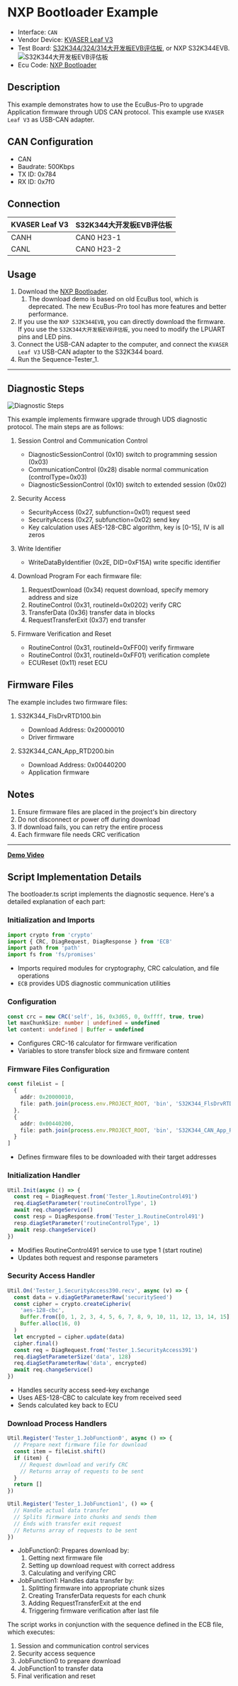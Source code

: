 # NXP Bootloader Example

- Interface: `CAN`
- Vendor Device: [KVASER Leaf V3](https://kvaser.com/product/leaf-v3/)
- Test Board: [S32K344/324/314大开发板EVB评估板](https://item.taobao.com/item.htm?abbucket=19&id=740622398903&ns=1&pisk=foBIpV2TH20CwzFUG0Ew5MELoK95FawqR0tRmgHE2pppy1scPerutp56PNQ6Jvr3tQL5-pdlTU8ePLslllz43-ShxLvTury2-9WlzK0KvX3yXVKWtPrZ7-ShxUmIyo5T34GtHzkKwUQJBCKDALnpvBE6BnxXevd-pf39SFLJeUL-6VK2qYhpya39X3x223LK9ce9q3vJyap-wku64WtRAlu6g--gKeSp5xsGCHLstMTseY611BTA3FM-eOtdjWT25xNyksYegEbTQv95X3_6g6ajdasRm_d1F2EFkgQhCpvbakAf6152O1aKFFWeVIpJ10HRfdTGlTpYHVtG6M5RKwiSeHXF3QTD1uHkadB2MsQIqoj9p3QkiTzmKeIRmtf2hJgDA1IXCg-o3ENK9bi6iYt6ulZsZbX7XcDfljopZBKMv-r_fVGk9hxtlTrsOXRpjhP8flgLf&priceTId=213e363a17316432955378124eef04&skuId=5466402150063&spm=a21n57.1.item.3.3173523c0cLCx7&utparam=%7B%22aplus_abtest%22%3A%22b157c0e4b60c27af3bd36a542bb06f7a%22%7D&xxc=taobaoSearch), or NXP S32K344EVB.
  ![S32K344大开发板EVB评估板](doc/board.png)
- Ecu Code: [NXP Bootloader](https://community.nxp.com/t5/S32K-Knowledge-Base/Unified-bootloader-Demo/ta-p/1423099)

## Description

This example demonstrates how to use the EcuBus-Pro to upgrade Application firmware through UDS CAN protocol. This example use `KVASER Leaf V3` as USB-CAN adapter.

## CAN Configuration

- CAN
- Baudrate: 500Kbps
- TX ID: 0x784
- RX ID: 0x7f0

## Connection

| KVASER Leaf V3 | S32K344大开发板EVB评估板 |
| ---- | ------------------------ |
| CANH | CAN0 H23-1               |
| CANL | CAN0 H23-2               |

## Usage

1. Download the [NXP Bootloader](https://community.nxp.com/t5/S32K-Knowledge-Base/Unified-bootloader-Demo/ta-p/1423099).
   1. The download demo is based on old EcuBus tool, which is deprecated. The new EcuBus-Pro tool has more features and better performance.
2. If you use the `NXP S32K344EVB`, you can directly download the firmware. If you use the `S32K344大开发板EVB评估板`, you need to modify the LPUART pins and LED pins.
3. Connect the  USB-CAN adapter to the computer, and connect the `KVASER Leaf V3` USB-CAN adapter to the S32K344 board.
4. Run the Sequence-Tester_1.

---

## Diagnostic Steps

![Diagnostic Steps](./image.png)

This example implements firmware upgrade through UDS diagnostic protocol. The main steps are as follows:

1. Session Control and Communication Control

   - DiagnosticSessionControl (0x10) switch to programming session (0x03)
   - CommunicationControl (0x28) disable normal communication (controlType=0x03)
   - DiagnosticSessionControl (0x10) switch to extended session (0x02)

2. Security Access

   - SecurityAccess (0x27, subfunction=0x01) request seed
   - SecurityAccess (0x27, subfunction=0x02) send key
   - Key calculation uses AES-128-CBC algorithm, key is [0-15], IV is all zeros

3. Write Identifier

   - WriteDataByIdentifier (0x2E, DID=0xF15A) write specific identifier

4. Download Program
   For each firmware file:

   1. RequestDownload (0x34) request download, specify memory address and size
   2. RoutineControl (0x31, routineId=0x0202) verify CRC
   3. TransferData (0x36) transfer data in blocks
   4. RequestTransferExit (0x37) end transfer

5. Firmware Verification and Reset
   - RoutineControl (0x31, routineId=0xFF00) verify firmware
   - RoutineControl (0x31, routineId=0xFF01) verification complete
   - ECUReset (0x11) reset ECU

## Firmware Files

The example includes two firmware files:

1. S32K344_FlsDrvRTD100.bin

   - Download Address: 0x20000010
   - Driver firmware

2. S32K344_CAN_App_RTD200.bin
   - Download Address: 0x00440200
   - Application firmware

## Notes

1. Ensure firmware files are placed in the project's bin directory
2. Do not disconnect or power off during download
3. If download fails, you can retry the entire process
4. Each firmware file needs CRC verification

---

**[Demo Video](https://www.bilibili.com/video/BV1KcmfYNEkQ)**

## Script Implementation Details

The bootloader.ts script implements the diagnostic sequence. Here's a detailed explanation of each part:

### Initialization and Imports

```typescript
import crypto from 'crypto'
import { CRC, DiagRequest, DiagResponse } from 'ECB'
import path from 'path'
import fs from 'fs/promises'
```

- Imports required modules for cryptography, CRC calculation, and file operations
- `ECB` provides UDS diagnostic communication utilities

### Configuration

```typescript
const crc = new CRC('self', 16, 0x3d65, 0, 0xffff, true, true)
let maxChunkSize: number | undefined = undefined
let content: undefined | Buffer = undefined
```

- Configures CRC-16 calculator for firmware verification
- Variables to store transfer block size and firmware content

### Firmware Files Configuration

```typescript
const fileList = [
  {
    addr: 0x20000010,
    file: path.join(process.env.PROJECT_ROOT, 'bin', 'S32K344_FlsDrvRTD100.bin')
  },
  {
    addr: 0x00440200,
    file: path.join(process.env.PROJECT_ROOT, 'bin', 'S32K344_CAN_App_RTD200.bin')
  }
]
```

- Defines firmware files to be downloaded with their target addresses

### Initialization Handler

```typescript
Util.Init(async () => {
  const req = DiagRequest.from('Tester_1.RoutineControl491')
  req.diagSetParameter('routineControlType', 1)
  await req.changeService()
  const resp = DiagResponse.from('Tester_1.RoutineControl491')
  resp.diagSetParameter('routineControlType', 1)
  await resp.changeService()
})
```

- Modifies RoutineControl491 service to use type 1 (start routine)
- Updates both request and response parameters

### Security Access Handler

```typescript
Util.On('Tester_1.SecurityAccess390.recv', async (v) => {
  const data = v.diagGetParameterRaw('securitySeed')
  const cipher = crypto.createCipheriv(
    'aes-128-cbc',
    Buffer.from([0, 1, 2, 3, 4, 5, 6, 7, 8, 9, 10, 11, 12, 13, 14, 15]),
    Buffer.alloc(16, 0)
  )
  let encrypted = cipher.update(data)
  cipher.final()
  const req = DiagRequest.from('Tester_1.SecurityAccess391')
  req.diagSetParameterSize('data', 128)
  req.diagSetParameterRaw('data', encrypted)
  await req.changeService()
})
```

- Handles security access seed-key exchange
- Uses AES-128-CBC to calculate key from received seed
- Sends calculated key back to ECU

### Download Process Handlers

```typescript
Util.Register('Tester_1.JobFunction0', async () => {
  // Prepare next firmware file for download
  const item = fileList.shift()
  if (item) {
    // Request download and verify CRC
    // Returns array of requests to be sent
  }
  return []
})

Util.Register('Tester_1.JobFunction1', () => {
  // Handle actual data transfer
  // Splits firmware into chunks and sends them
  // Ends with transfer exit request
  // Returns array of requests to be sent
})
```

- JobFunction0: Prepares download by:
  1. Getting next firmware file
  2. Setting up download request with correct address
  3. Calculating and verifying CRC
- JobFunction1: Handles data transfer by:
  1. Splitting firmware into appropriate chunk sizes
  2. Creating TransferData requests for each chunk
  3. Adding RequestTransferExit at the end
  4. Triggering firmware verification after last file

The script works in conjunction with the sequence defined in the ECB file, which executes:

1. Session and communication control services
2. Security access sequence
3. JobFunction0 to prepare download
4. JobFunction1 to transfer data
5. Final verification and reset
